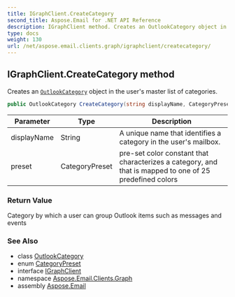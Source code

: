 ```yaml
---
title: IGraphClient.CreateCategory
second_title: Aspose.Email for .NET API Reference
description: IGraphClient method. Creates an OutlookCategory object in the users master list of categories
type: docs
weight: 130
url: /net/aspose.email.clients.graph/igraphclient/createcategory/
---
```

## IGraphClient.CreateCategory method

Creates an [`OutlookCategory`](../../outlookcategory/) object in the user's master list of categories.

```csharp
public OutlookCategory CreateCategory(string displayName, CategoryPreset preset)
```

| Parameter | Type | Description |
| --- | --- | --- |
| displayName | String | A unique name that identifies a category in the user's mailbox. |
| preset | CategoryPreset | pre-set color constant that characterizes a category, and that is mapped to one of 25 predefined colors |

### Return Value

Category by which a user can group Outlook items such as messages and events

### See Also

* class [OutlookCategory](../../outlookcategory/)
* enum [CategoryPreset](../../categorypreset/)
* interface [IGraphClient](../)
* namespace [Aspose.Email.Clients.Graph](../../igraphclient/)
* assembly [Aspose.Email](../../../)


